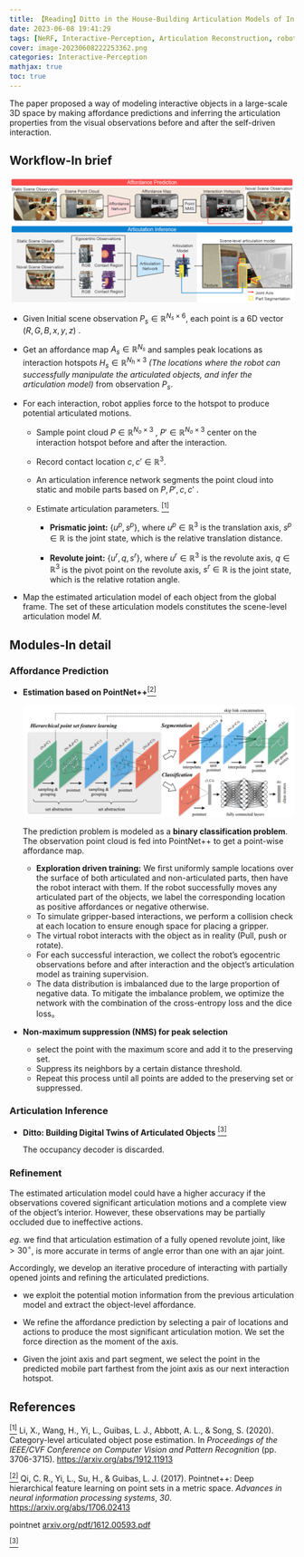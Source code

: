 ```yaml
---
title: 【Reading】Ditto in the House-Building Articulation Models of Indoor Scenes through Interactive Perception
date: 2023-06-08 19:41:29
tags: [NeRF, Interactive-Perception, Articulation Reconstruction, robotics]
cover: image-20230608222253362.png
categories: Interactive-Perception
mathjax: true
toc: true
---
```

The paper proposed a way of modeling interactive objects in a large-scale 3D space by making affordance predictions and inferring the articulation properties from the visual observations before and after the self-driven interaction. 

<!-- more -->

## Workflow-In brief

![Components Overview](ditto-in-the-house/image-20230609165336565.png)

- Given Initial scene observation $P_s \in \mathbb {R}^{N_s \times 6}$, each point is a 6D vector $(R,G,B,x,y,z)$ . 

- Get an affordance map $A_s\in \mathbb {R}^{N_s}$ and samples peak locations as  interaction hotspots $H_s \in \mathbb {R}^{N_h\times 3}$ *(The locations where the robot can successfully manipulate the articulated objects, and infer the articulation model)* from observation $P_s$.

- For each interaction, robot applies force to the hotspot to produce potential articulated motions.

  - Sample point cloud $P \in \mathbb {R}^{N_o\times 3}$ , $P' \in \mathbb {R}^{N_o\times 3}$ center on the interaction hotspot before and after the interaction.

  - Record contact location $c,c' \in \mathbb {R}^3$.

  - An articulation inference network segments the point cloud into static and mobile parts based on $P,P',c,c'$ .

  - Estimate articulation parameters. <a id="bib1" href="#bib1ref"><sup>[1]</sup></a>

    - **Prismatic joint:** $\{u^p,s^p\}$, where $u^p \in \mathbb {R}^3$ is the translation axis, $s^p\in \mathbb {R}$ is the joint state, which is the relative translation distance. 

    - **Revolute joint:** $\{u^r,q,s^r\}$, where $u^r\in \mathbb {R}^3$ is the revolute axis, $q\in \mathbb {R}^3$ is the pivot point on the revolute axis, $s^r \in \mathbb {R}$ is the joint state, which is the relative rotation angle. 

- Map the estimated articulation model of each object from the global frame. The set of these articulation models constitutes the scene-level articulation model $M$.



## Modules-In detail



### Affordance Prediction

- **Estimation based on PointNet++**<a id="bib2" href="#bib2ref"><sup>[2]</sup></a>

  ![Architecture of PointNet++](ditto-in-the-house/image-20230610191201432.png)

  The prediction problem is modeled as a **binary classification problem**. The observation point cloud is fed into PointNet++ to get a point-wise affordance map.

  - **Exploration driven training:** We first uniformly sample locations over the surface of both articulated and non-articulated parts, then have the robot interact with them. If the robot successfully moves any articulated part of the
    objects, we label the corresponding location as positive affordances or negative otherwise.
  - To simulate gripper-based interactions, we perform a collision check at each location to ensure enough space for placing a gripper.
  - The virtual robot interacts with the object as in reality (Pull, push or rotate).
  - For each successful interaction, we collect the robot’s egocentric observations before and after interaction and the object’s articulation model as training supervision.
  - The data distribution is imbalanced due to the large proportion of negative data. To mitigate the imbalance problem, we optimize the network with the combination of the cross-entropy loss and the dice loss。

- **Non-maximum suppression (NMS) for peak selection**

  - select the point with the maximum score and add it to the preserving set.
  - Suppress its neighbors by a certain distance threshold. 
  - Repeat this process until all points are added to the preserving set or suppressed. 

### Articulation Inference

- **Ditto: Building Digital Twins of Articulated Objects** <a id="bib3" href="#bib3ref"><sup>[3]</sup></a>

  The occupancy decoder is discarded.

### Refinement

The estimated articulation model could have a higher accuracy if the observations covered significant articulation motions and a complete view of the object’s interior. However, these
observations may be partially occluded due to ineffective actions.

*eg.* we find that articulation estimation of a fully opened revolute joint, like $>30^\circ$, is more accurate in terms of angle error than one with an ajar joint.

Accordingly, we develop an iterative procedure of interacting with partially opened joints and refining the articulated predictions. 

- we exploit the potential motion information from the previous articulation model and extract the object-level affordance. 
- We refine the affordance prediction by selecting a pair of locations and actions to produce the most significant articulation motion. We set the force direction as the moment of the axis.

- Given the joint axis and part segment, we select the point in the predicted mobile part farthest from the joint axis as our next interaction hotspot.



## References

<a href="#bib1" id="bib1ref"><sup>[1]</sup></a> Li, X., Wang, H., Yi, L., Guibas, L. J., Abbott, A. L., & Song, S. (2020). Category-level articulated object pose estimation. In *Proceedings of the IEEE/CVF Conference on Computer Vision and Pattern Recognition* (pp. 3706-3715). https://arxiv.org/abs/1912.11913

<a href="#bib2" id="bib2ref"><sup>[2]</sup></a> Qi, C. R., Yi, L., Su, H., & Guibas, L. J. (2017). Pointnet++: Deep hierarchical feature learning on point sets in a metric space. *Advances in neural information processing systems*, *30*. https://arxiv.org/abs/1706.02413

pointnet [arxiv.org/pdf/1612.00593.pdf](https://arxiv.org/pdf/1612.00593.pdf)

<a href="#bib3" id="bib3ref"><sup>[3]</sup></a> 